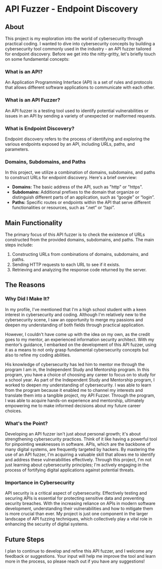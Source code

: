 # API Fuzzer - Endpoint Discovery

## About
This project is my exploration into the world of cybersecurity through practical coding. I wanted to dive into cybersecurity concepts by building a cybersecurity tool commonly used in the industry - an API fuzzer tailored for endpoint discovery. Before we get into the nitty-gritty, let's briefly touch on some fundamental concepts:

### What is an API?
An Application Programming Interface (API) is a set of rules and protocols that allows different software applications to communicate with each other.

### What is an API Fuzzer?
An API fuzzer is a testing tool used to identify potential vulnerabilities or issues in an API by sending a variety of unexpected or malformed requests.

### What is Endpoint Discovery?
Endpoint discovery refers to the process of identifying and exploring the various endpoints exposed by an API, including URLs, paths, and parameters.

### Domains, Subdomains, and Paths
In this project, we utilize a combination of domains, subdomains, and paths to construct URLs for endpoint discovery. Here's a brief overview:

- **Domains:** The basic address of the API, such as "http" or "https".
- **Subdomains:** Additional prefixes to the domain that organize or distinguish different parts of an application, such as “google” or “login”.
- **Paths:** Specific routes or endpoints within the API that serve different functionalities or resources, such as “.net” or “/api”.

## Main Functionality
The primary focus of this API fuzzer is to check the existence of URLs constructed from the provided domains, subdomains, and paths. The main steps include:

1. Constructing URLs from combinations of domains, subdomains, and paths.
2. Sending HTTP requests to each URL to see if it exists.
3. Retrieving and analyzing the response code returned by the server.

## The Reasons

### Why Did I Make It?
In my profile, I've mentioned that I'm a high school student with a keen interest in cybersecurity and coding. Although I'm relatively new to the cybersecurity scene, I saw an opportunity to merge my passions and deepen my understanding of both fields through practical application.

However, I couldn't have come up with the idea on my own, as the credit goes to my mentor, an experienced information security architect. With my mentor’s guidance, I embarked on the development of this API fuzzer, using it as a means to not only grasp fundamental cybersecurity concepts but also to refine my coding abilities.

His knowledge of cybersecurity has led him to mentor me through the program I am in, the Independent Study and Mentorship program. In this program, you have a choice of choosing any career to focus on to study for a school year. As part of the Independent Study and Mentorship program, I worked to deepen my understanding of cybersecurity. I was able to learn from the program because it enabled me to channel my interests and translate them into a tangible project, my API Fuzzer. Through the program, I was able to acquire hands-on experience and mentorship, ultimately empowering me to make informed decisions about my future career choices.

### What's the Point?
Developing an API fuzzer isn't just about personal growth; it's about strengthening cybersecurity practices. Think of it like having a powerful tool for pinpointing weaknesses in software. APIs, which are the backbone of many digital systems, are frequently targeted by hackers. By mastering the use of an API fuzzer, I'm acquiring a valuable skill that allows me to identify and address these vulnerabilities effectively. Through this project, I'm not just learning about cybersecurity principles; I'm actively engaging in the process of fortifying digital applications against potential threats.

### Importance in Cybersecurity
API security is a critical aspect of cybersecurity. Effectively testing and securing APIs is essential for protecting sensitive data and preventing security breaches. With the increasing reliance on APIs in modern software development, understanding their vulnerabilities and how to mitigate them is more crucial than ever. My project is just one component in the larger landscape of API fuzzing techniques, which collectively play a vital role in enhancing the security of digital systems.

## Future Steps
I plan to continue to develop and refine this API fuzzer, and I welcome any feedback or suggestions. Your input will help me improve the tool and learn more in the process, so please reach out if you have any suggestions!
